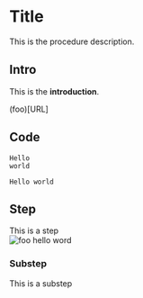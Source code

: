 # Title

This is the procedure description.

## Intro

This is the **introduction**.

(foo)[URL]

## Code

    Hello
    world
    
    
```shell
Hello world
```
    
## Step

This is a step  
![foo](bar)
hello word 

### Substep

This is a substep
